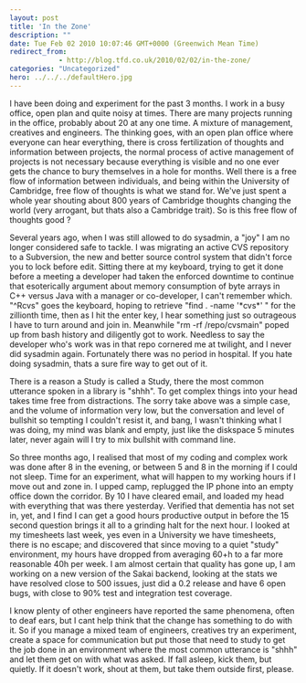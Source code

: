 ```yaml
---
layout: post
title: 'In the Zone'
description: ""
date: Tue Feb 02 2010 10:07:46 GMT+0000 (Greenwich Mean Time)
redirect_from: 
            - http://blog.tfd.co.uk/2010/02/02/in-the-zone/
categories: "Uncategorized"
hero: ../../../defaultHero.jpg
---
```

I have been doing and experiment for the past 3 months. I work in a busy office, open plan and quite noisy at times. There are many projects running in the office, probably about 20 at any one time. A mixture of management, creatives and engineers. The thinking goes, with an open plan office where everyone can hear everything, there is cross fertilization of thoughts and information between projects, the normal process of active management of projects is not necessary because everything is visible and no one ever gets the chance to bury themselves in a hole for months. Well there is a free flow of information between individuals, and being within the University of Cambridge, free flow of thoughts is what we stand for. We've just spent a whole year shouting about 800 years of Cambridge thoughts changing the world (very arrogant, but thats also a Cambridge trait). So is this free flow of thoughts good ?

Several years ago, when I was still allowed to do sysadmin, a "joy" I am no longer considered safe to tackle. I was migrating an active CVS repository to a Subversion, the new and better source control system that didn't force you to lock before edit. Sitting there at my keyboard, trying to get it done before a meeting a developer had taken the enforced downtime to continue that esoterically argument about memory consumption of byte arrays in C++ versus Java with a manager or co-developer, I can't remember which. "^Rcvs" goes the keyboard, hoping to retrieve "find . -name '\*cvs\*' " for the zillionth time, then as I hit the enter key, I hear something just so outrageous I have to turn around and join in. Meanwhile "rm -rf /repo/cvsmain" poped up from bash history and diligently got to work. Needless to say the developer who's work was in that repo cornered me at twilight, and I never did sysadmin again. Fortunately there was no period in hospital. If you hate doing sysadmin, thats a sure fire way to get out of it.

There is a reason a Study is called a Study, there the most common utterance spoken in a library is "shhh". To get complex things into your head takes time free from distractions. The sorry take above was a simple case, and the volume of information very low, but the conversation and level of bullshit so tempting I couldn't resist it, and bang, I wasn't thinking what I was doing, my mind was blank and empty, just like the diskspace 5 minutes later, never again will I try to mix bullshit with command line.

So three months ago, I realised that most of my coding and complex work was done after 8 in the evening, or between 5 and 8 in the morning if I could not sleep. Time for an experiment, what will happen to my working hours if I move out and zone in. I upped camp, replugged the IP phone into an empty office down the corridor. By 10 I have cleared email, and loaded my head with everything that was there yesterday. Verified that dementia has not set in, yet, and I find I can get a good hours productive output in before the 15 second question brings it all to a grinding halt for the next hour. I looked at my timesheets last week, yes even in a University we have timesheets, there is no escape; and discovered that since moving to a quiet "study" environment, my hours have dropped from averaging 60+h to a far more reasonable 40h per week. I am almost certain that quality has gone up, I am working on a new version of the Sakai backend, looking at the stats we have resolved close to 500 issues, just did a 0.2 release and have 6 open bugs, with close to 90% test and integration test coverage.

I know plenty of other engineers have reported the same phenomena, often to deaf ears, but I cant help think that the change has something to do with it. So if you manage a mixed team of engineers, creatives try an experiment, create a space for communication but put those that need to study to get the job done in an environment where the most common utterance is "shhh" and let them get on with what was asked. If fall asleep, kick them, but quietly. If it doesn't work, shout at them, but take them outside first, please.
